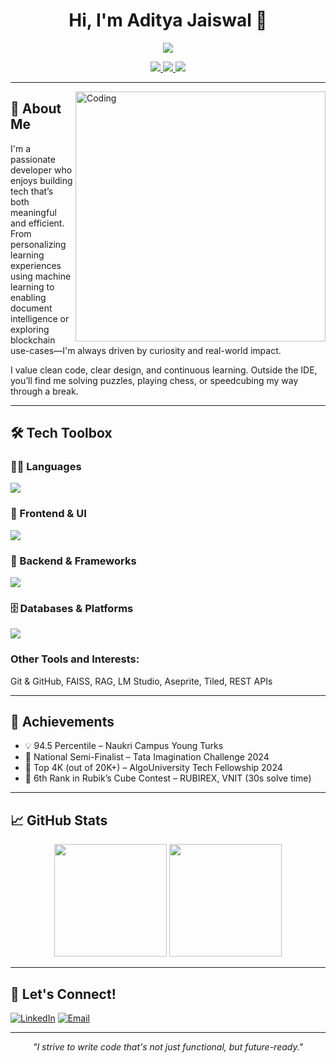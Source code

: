 

<!--
**AdityaCJaiswal/AdityaCJaiswal** is a ✨ _special_ ✨ repository because its `README.md` (this file) appears on your GitHub profile.

Here are some ideas to get you started:

- 🔭 I’m currently working on ...
- 🌱 I’m currently learning ...
- 👯 I’m looking to collaborate on ...
- 🤔 I’m looking for help with ...
- 💬 Ask me about ...
- 📫 How to reach me: ...
- 😄 Pronouns: ...
- ⚡ Fun fact: ...
-->
<h1 align="center">Hi, I'm Aditya Jaiswal 👋</h1>
<p align="center">
  <img src="https://readme-typing-svg.herokuapp.com?lines=Full+Stack+Developer;Exploring+AI,+Cloud,+and+Systems+Design;Hands-on+with+MERN,+Spring+Boot,+Django;Building+projects+to+learn,+not+just+ship;Focused+on+writing+clean,+scalable+code;Always+curious,+always+learning&center=true&width=600&height=45" />
</p>


<p align="center">
  <a href="mailto:adityajaiswal.codes@gmail.com">
    <img src="https://img.shields.io/badge/Email-red?style=for-the-badge&logo=gmail&logoColor=white" />
  </a>
  <a href="https://linkedin.com/in/adityajaiswal1">
    <img src="https://img.shields.io/badge/LinkedIn-blue?style=for-the-badge&logo=linkedin&logoColor=white" />
  </a>
  <a href="https://github.com/AdityaCJaiswal">
    <img src="https://img.shields.io/badge/GitHub-black?style=for-the-badge&logo=github&logoColor=white" />
  </a>
</p>


---
<img align="right" alt="Coding" width="400" src="https://user-images.githubusercontent.com/74038190/229223263-cf2e4b07-2615-4f87-9c38-e37600f8381a.gif">

## 🧩 About Me

I'm a passionate developer who enjoys building tech that’s both meaningful and efficient.  
From personalizing learning experiences using machine learning to enabling document intelligence or exploring blockchain use-cases—I'm always driven by curiosity and real-world impact.

I value clean code, clear design, and continuous learning. Outside the IDE, you’ll find me solving puzzles, playing chess, or speedcubing my way through a break.

---

## 🛠️ Tech Toolbox

<div align="left">

### 👨‍💻 Languages  
<img src="https://skillicons.dev/icons?i=java,cpp,python,js" />

### 🎨 Frontend & UI  
<img src="https://skillicons.dev/icons?i=react,nextjs,tailwind" />

### 🔧 Backend & Frameworks  
<img src="https://skillicons.dev/icons?i=nodejs,express,spring,django" />

### 🗄️ Databases & Platforms  
<img src="https://skillicons.dev/icons?i=postgres,mysql,mongodb,supabase" />


### Other Tools and Interests:
Git & GitHub, FAISS, RAG, LM Studio, Aseprite, Tiled, REST APIs

</div>

---


## 🏅 Achievements

- 💡 94.5 Percentile – Naukri Campus Young Turks  
- 🧠 National Semi-Finalist – Tata Imagination Challenge 2024  
- 🧪 Top 4K (out of 20K+) – AlgoUniversity Tech Fellowship 2024  
- 🧊 6th Rank in Rubik’s Cube Contest – RUBIREX, VNIT (30s solve time)

---

## 📈 GitHub Stats

<p align="center">
  <img src="https://github-readme-stats.vercel.app/api?username=AdityaCJaiswal&show_icons=true&theme=tokyonight" height="180"/>
  <img src="https://github-readme-stats.vercel.app/api/top-langs/?username=AdityaCJaiswal&layout=compact&theme=tokyonight" height="180"/>
</p>

---

## 🤝 Let's Connect!

[![LinkedIn](https://img.shields.io/badge/-LinkedIn-blue?style=for-the-badge&logo=linkedin)](https://linkedin.com/in/adityajaiswal1)
[![Email](https://img.shields.io/badge/-Email-D14836?style=for-the-badge&logo=gmail&logoColor=white)](mailto:adityajaiswal.codes@gmail.com)
<!-- [![Portfolio](https://img.shields.io/badge/-My_Portfolio-black?style=for-the-badge&logo=vercel)](https://adaptivelearn.vercel.app/) -->

---

<p align="center">
  <i>"I strive to write code that's not just functional, but future-ready."</i>
</p>
